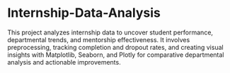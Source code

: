 # Internship-Data-Analysis
This project analyzes internship data to uncover student performance, departmental trends, and mentorship effectiveness. It involves preprocessing, tracking completion and dropout rates, and creating visual insights with Matplotlib, Seaborn, and Plotly for comparative departmental analysis and actionable improvements.
